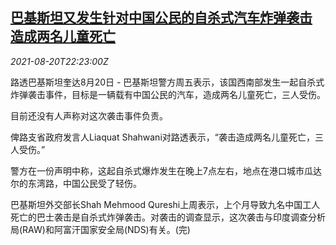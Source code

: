 <!--1629498662000-->
[巴基斯坦又发生针对中国公民的自杀式汽车炸弹袭击 造成两名儿童死亡](https://cn.reuters.com/article/pakistan-car-bomb-0821-idCNKBS2FL28U)
------

<div><i>2021-08-20T22:23:00Z</i></div><p>路透巴基斯坦奎达8月20日 - 巴基斯坦警方周五表示，该国西南部发生一起自杀式炸弹袭击事件，目标是一辆载有中国公民的汽车，造成两名儿童死亡，三人受伤。</p><p>目前还没有人声称对这次袭击事件负责。</p><p>俾路支省政府发言人Liaquat Shahwani对路透表示，“袭击造成两名儿童死亡，三人受伤。”</p><p>警方在一份声明中称，这起自杀式爆炸发生在晚上7点左右，地点在港口城市瓜达尔的东湾路，中国公民受了轻伤。</p><p>巴基斯坦外交部长Shah Mehmood Qureshi上周表示，上个月导致九名中国工人死亡的巴士袭击是自杀式炸弹袭击。对袭击的调查显示，这次袭击与印度调查分析局(RAW)和阿富汗国家安全局(NDS)有关。(完)</p>
